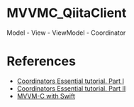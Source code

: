 # MVVMC_QiitaClient
Model - View - ViewModel - Coordinator

# References
* [Coordinators Essential tutorial. Part I](https://medium.com/blacklane-engineering/coordinators-essential-tutorial-part-i-376c836e9ba7)
* [Coordinators Essential tutorial. Part II](https://medium.com/blacklane-engineering/coordinators-essential-tutorial-part-ii-b5ab3eb4a74)
* [MVVM-C with Swift](https://marcosantadev.com/mvvmc-with-swift/)
